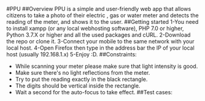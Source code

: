 #PPU
##Overview
PPU is a simple and user-friendly web app that allows citizens to take a photo of their electric ,
gas or water meter and detects the reading of the meter, and shows it to the user.
##Getting started
1-You need to install xampp (or any local webhosting software), PHP 7.0 or higher, Python 3.7.X or higher and all the used packages and cURL.
2-Download the repo or clone it.
3-Connect your mobile to the same network with your local host.
4-Open Firefox then type in the address bar the IP of your local host (usually 192.168.1.x)
5-Enjoy :D.
##Constraints:
- While scanning your meter please make sure that light intensity is good.
- Make sure there&#39;s no light reflections from the meter.
- Try to put the reading exactly in the black rectangle.
- The digits should be vertical inside the rectangle.
- Wait a second for the auto-focus to take effect.
##Test cases:
